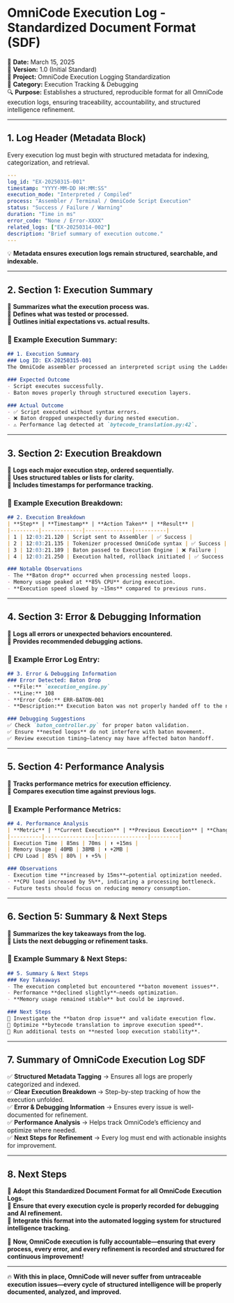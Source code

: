 # **OmniCode Execution Log - Standardized Document Format (SDF)**

📅 **Date:** March 15, 2025  
📜 **Version:** 1.0 (Initial Standard)  
🏢 **Project:** OmniCode Execution Logging Standardization  
📂 **Category:** Execution Tracking & Debugging  
🔍 **Purpose:** Establishes a structured, reproducible format for all OmniCode execution logs, ensuring traceability, accountability, and structured intelligence refinement.  

---

## **1. Log Header (Metadata Block)**

Every execution log must begin with structured metadata for indexing, categorization, and retrieval.

```yaml
---
log_id: "EX-20250315-001"
timestamp: "YYYY-MM-DD HH:MM:SS"
execution_mode: "Interpreted / Compiled"
process: "Assembler / Terminal / OmniCode Script Execution"
status: "Success / Failure / Warning"
duration: "Time in ms"
error_code: "None / Error-XXXX"
related_logs: ["EX-20250314-002"]
description: "Brief summary of execution outcome."
---
```

💡 **Metadata ensures execution logs remain structured, searchable, and indexable.**  

---

## **2. Section 1: Execution Summary**

🔹 **Summarizes what the execution process was.**  
🔹 **Defines what was tested or processed.**  
🔹 **Outlines initial expectations vs. actual results.**  

### 📌 **Example Execution Summary:**

```md
## 1. Execution Summary  
### Log ID: EX-20250315-001
The OmniCode assembler processed an interpreted script using the Ladder & Baton execution model.

### Expected Outcome  
- Script executes successfully.
- Baton moves properly through structured execution layers.

### Actual Outcome  
- ✅ Script executed without syntax errors.
- ❌ Baton dropped unexpectedly during nested execution.
- ⚠️ Performance lag detected at `bytecode_translation.py:42`.
```

---

## **3. Section 2: Execution Breakdown**

🔹 **Logs each major execution step, ordered sequentially.**  
🔹 **Uses structured tables or lists for clarity.**  
🔹 **Includes timestamps for performance tracking.**  

### 📌 **Example Execution Breakdown:**

```md
## 2. Execution Breakdown  
| **Step** | **Timestamp** | **Action Taken** | **Result** |
|---------|-------------|---------------|----------|
| 1 | 12:03:21.120 | Script sent to Assembler | ✅ Success |
| 2 | 12:03:21.135 | Tokenizer processed OmniCode syntax | ✅ Success |
| 3 | 12:03:21.189 | Baton passed to Execution Engine | ❌ Failure |
| 4 | 12:03:21.250 | Execution halted, rollback initiated | ✅ Success |

### Notable Observations  
- The **Baton drop** occurred when processing nested loops.
- Memory usage peaked at **85% CPU** during execution.
- **Execution speed slowed by ~15ms** compared to previous runs.
```

---

## **4. Section 3: Error & Debugging Information**

🔹 **Logs all errors or unexpected behaviors encountered.**  
🔹 **Provides recommended debugging actions.**  

### 📌 **Example Error Log Entry:**

```md
## 3. Error & Debugging Information  
### Error Detected: Baton Drop  
- **File:** `execution_engine.py`
- **Line:** 108
- **Error Code:** ERR-BATON-001  
- **Description:** Execution baton was not properly handed off to the next step.

### Debugging Suggestions  
✅ Check `baton_controller.py` for proper baton validation.  
✅ Ensure **nested loops** do not interfere with baton movement.  
✅ Review execution timing—latency may have affected baton handoff.  
```

---

## **5. Section 4: Performance Analysis**

🔹 **Tracks performance metrics for execution efficiency.**  
🔹 **Compares execution time against previous logs.**  

### 📌 **Example Performance Metrics:**

```md
## 4. Performance Analysis  
| **Metric** | **Current Execution** | **Previous Execution** | **Change** |
|----------|----------------|----------------|---------|
| Execution Time | 85ms | 70ms | ⬆ +15ms |
| Memory Usage | 40MB | 38MB | ⬆ +2MB |
| CPU Load | 85% | 80% | ⬆ +5% |

### Observations  
- Execution time **increased by 15ms**—potential optimization needed.  
- **CPU load increased by 5%**, indicating a processing bottleneck.  
- Future tests should focus on reducing memory consumption.  
```

---

## **6. Section 5: Summary & Next Steps**

🔹 **Summarizes the key takeaways from the log.**  
🔹 **Lists the next debugging or refinement tasks.**  

### 📌 **Example Summary & Next Steps:**

```md
## 5. Summary & Next Steps  
### Key Takeaways  
- The execution completed but encountered **baton movement issues**.  
- Performance **declined slightly**—needs optimization.  
- **Memory usage remained stable** but could be improved.  

### Next Steps  
📌 Investigate the **baton drop issue** and validate execution flow.  
📌 Optimize **bytecode translation to improve execution speed**.  
📌 Run additional tests on **nested loop execution stability**.  
```

---

## **7. Summary of OmniCode Execution Log SDF**

✅ **Structured Metadata Tagging** → Ensures all logs are properly categorized and indexed.  
✅ **Clear Execution Breakdown** → Step-by-step tracking of how the execution unfolded.  
✅ **Error & Debugging Information** → Ensures every issue is well-documented for refinement.  
✅ **Performance Analysis** → Helps track OmniCode’s efficiency and optimize where needed.  
✅ **Next Steps for Refinement** → Every log must end with actionable insights for improvement.  

---

## **8. Next Steps**

📌 **Adopt this Standardized Document Format for all OmniCode Execution Logs.**  
📌 **Ensure that every execution cycle is properly recorded for debugging and AI refinement.**  
📌 **Integrate this format into the automated logging system for structured intelligence tracking.**  

🚀 **Now, OmniCode execution is fully accountable—ensuring that every process, every error, and every refinement is recorded and structured for continuous improvement!**  

---

🔥 **With this in place, OmniCode will never suffer from untraceable execution issues—every cycle of structured intelligence will be properly documented, analyzed, and improved.**  
